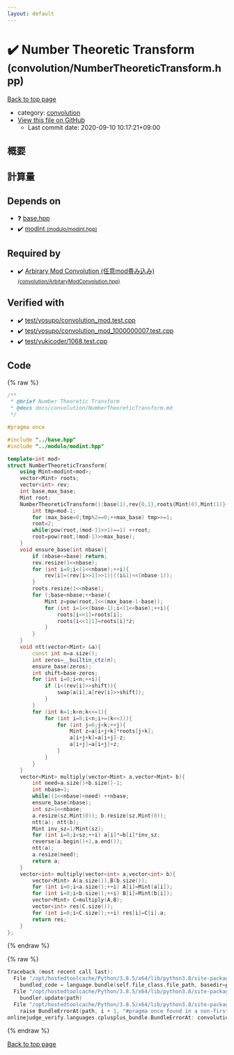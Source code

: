 ```yaml
---
layout: default
---
```


<!-- mathjax config similar to math.stackexchange -->
<script type="text/javascript" async
  src="https://cdnjs.cloudflare.com/ajax/libs/mathjax/2.7.5/MathJax.js?config=TeX-MML-AM_CHTML">
</script>
<script type="text/x-mathjax-config">
  MathJax.Hub.Config({
    TeX: { equationNumbers: { autoNumber: "AMS" }},
    tex2jax: {
      inlineMath: [ ['$','$'] ],
      processEscapes: true
    },
    "HTML-CSS": { matchFontHeight: false },
    displayAlign: "left",
    displayIndent: "2em"
  });
</script>

<script type="text/javascript" src="https://cdnjs.cloudflare.com/ajax/libs/jquery/3.4.1/jquery.min.js"></script>
<script src="https://cdn.jsdelivr.net/npm/jquery-balloon-js@1.1.2/jquery.balloon.min.js" integrity="sha256-ZEYs9VrgAeNuPvs15E39OsyOJaIkXEEt10fzxJ20+2I=" crossorigin="anonymous"></script>
<script type="text/javascript" src="../../assets/js/copy-button.js"></script>
<link rel="stylesheet" href="../../assets/css/copy-button.css" />


# :heavy_check_mark: Number Theoretic Transform <small>(convolution/NumberTheoreticTransform.hpp)</small>

<a href="../../index.html">Back to top page</a>

* category: <a href="../../index.html#a9595c1c24c33b16056d2ad07e71682d">convolution</a>
* <a href="{{ site.github.repository_url }}/blob/master/convolution/NumberTheoreticTransform.hpp">View this file on GitHub</a>
    - Last commit date: 2020-09-10 10:17:21+09:00




## 概要

## 計算量

## Depends on

* :question: <a href="../base.hpp.html">base.hpp</a>
* :heavy_check_mark: <a href="../modulo/modint.hpp.html">modint <small>(modulo/modint.hpp)</small></a>


## Required by

* :heavy_check_mark: <a href="ArbitaryModConvolution.hpp.html">Arbirary Mod Convolution (任意mod畳み込み) <small>(convolution/ArbitaryModConvolution.hpp)</small></a>


## Verified with

* :heavy_check_mark: <a href="../../verify/test/yosupo/convolution_mod.test.cpp.html">test/yosupo/convolution_mod.test.cpp</a>
* :heavy_check_mark: <a href="../../verify/test/yosupo/convolution_mod_1000000007.test.cpp.html">test/yosupo/convolution_mod_1000000007.test.cpp</a>
* :heavy_check_mark: <a href="../../verify/test/yukicoder/1068.test.cpp.html">test/yukicoder/1068.test.cpp</a>


## Code

<a id="unbundled"></a>
{% raw %}
```cpp
/**
 * @brief Number Theoretic Transform
 * @docs docs/convolution/NumberTheoreticTransform.md
 */

#pragma once

#include "../base.hpp"
#include "../modulo/modint.hpp"

template<int mod>
struct NumberTheoreticTransform{
    using Mint=modint<mod>;
    vector<Mint> roots;
    vector<int> rev;
    int base,max_base;
    Mint root;
    NumberTheoreticTransform():base(1),rev{0,1},roots{Mint(0),Mint(1)}{
        int tmp=mod-1;
        for (max_base=0;tmp%2==0;++max_base) tmp>>=1;
        root=2;
        while(pow(root,(mod-1)>>1)==1) ++root;
        root=pow(root,(mod-1)>>max_base);
    }
    void ensure_base(int nbase){
        if (nbase<=base) return;
        rev.resize(1<<nbase);
        for (int i=0;i<(1<<nbase);++i){
            rev[i]=(rev[i>>1]>>1)|((i&1)<<(nbase-1));
        }
        roots.resize(1<<nbase);
        for (;base<nbase;++base){
            Mint z=pow(root,1<<(max_base-1-base));
            for (int i=1<<(base-1);i<(1<<base);++i){
                roots[i<<1]=roots[i];
                roots[i<<1|1]=roots[i]*z;
            }
        }
    }
    void ntt(vector<Mint> &a){
        const int n=a.size();
        int zeros=__builtin_ctz(n);
        ensure_base(zeros);
        int shift=base-zeros;
        for (int i=0;i<n;++i){
            if (i<(rev[i]>>shift)){
                swap(a[i],a[rev[i]>>shift]);
            }
        }
        for (int k=1;k<n;k<<=1){
            for (int i=0;i<n;i+=(k<<1)){
                for (int j=0;j<k;++j){
                    Mint z=a[i+j+k]*roots[j+k];
                    a[i+j+k]=a[i+j]-z;
                    a[i+j]=a[i+j]+z;
                }
            }
        }
    }
    vector<Mint> multiply(vector<Mint> a,vector<Mint> b){
        int need=a.size()+b.size()-1;
        int nbase=1;
        while((1<<nbase)<need) ++nbase;
        ensure_base(nbase);
        int sz=1<<nbase;
        a.resize(sz,Mint(0)); b.resize(sz,Mint(0));
        ntt(a); ntt(b);
        Mint inv_sz=1/Mint(sz);
        for (int i=0;i<sz;++i) a[i]*=b[i]*inv_sz;
        reverse(a.begin()+1,a.end());
        ntt(a);
        a.resize(need);
        return a;
    }
    vector<int> multiply(vector<int> a,vector<int> b){
        vector<Mint> A(a.size()),B(b.size());
        for (int i=0;i<a.size();++i) A[i]=Mint(a[i]);
        for (int i=0;i<b.size();++i) B[i]=Mint(b[i]);
        vector<Mint> C=multiply(A,B);
        vector<int> res(C.size());
        for (int i=0;i<C.size();++i) res[i]=C[i].a;
        return res;
    }
};
```
{% endraw %}

<a id="bundled"></a>
{% raw %}
```cpp
Traceback (most recent call last):
  File "/opt/hostedtoolcache/Python/3.8.5/x64/lib/python3.8/site-packages/onlinejudge_verify/docs.py", line 349, in write_contents
    bundled_code = language.bundle(self.file_class.file_path, basedir=pathlib.Path.cwd())
  File "/opt/hostedtoolcache/Python/3.8.5/x64/lib/python3.8/site-packages/onlinejudge_verify/languages/cplusplus.py", line 185, in bundle
    bundler.update(path)
  File "/opt/hostedtoolcache/Python/3.8.5/x64/lib/python3.8/site-packages/onlinejudge_verify/languages/cplusplus_bundle.py", line 310, in update
    raise BundleErrorAt(path, i + 1, "#pragma once found in a non-first line")
onlinejudge_verify.languages.cplusplus_bundle.BundleErrorAt: convolution/NumberTheoreticTransform.hpp: line 6: #pragma once found in a non-first line

```
{% endraw %}

<a href="../../index.html">Back to top page</a>

